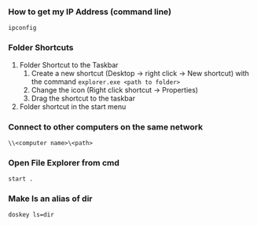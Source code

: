 ### How to get my IP Address (command line)
`ipconfig`

### Folder Shortcuts
1. Folder Shortcut to the Taskbar
    1. Create a new shortcut (Desktop -> right click -> New shortcut) with the command `explorer.exe <path to folder>`
    2. Change the icon (Right click shortcut -> Properties)
    3. Drag the shortcut to the taskbar
2. Folder shortcut in the start menu

### Connect to other computers on the same network
`\\<computer name>\<path>`

### Open File Explorer from cmd
`start .`

### Make ls an alias of dir
`doskey ls=dir`
